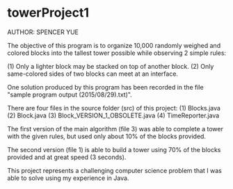 # towerProject1

AUTHOR: SPENCER YUE


The objective of this program is to organize 10,000 randomly weighed and
colored blocks into the tallest tower possible while observing 2 simple
rules:

(1) Only a lighter block may be stacked on top of another block.
(2) Only same-colored sides of two blocks can meet at an interface.


One solution produced by this program has been recorded in the file
"sample program output (2015/08/29).txt)".

There are four files in the source folder (src) of this project:
(1) Blocks.java
(2) Block.java
(3) Block_VERSION_1_OBSOLETE.java
(4) TimeReporter.java

The first version of the main algorithm (file 3) was able to complete a
tower with the given rules, but used only about 10% of the blocks provided.

The second version (file 1) is able to build a tower using 70% of the
blocks provided and at great speed (3 seconds).

This project represents a challenging computer science problem that I was
able to solve using my experience in Java.
